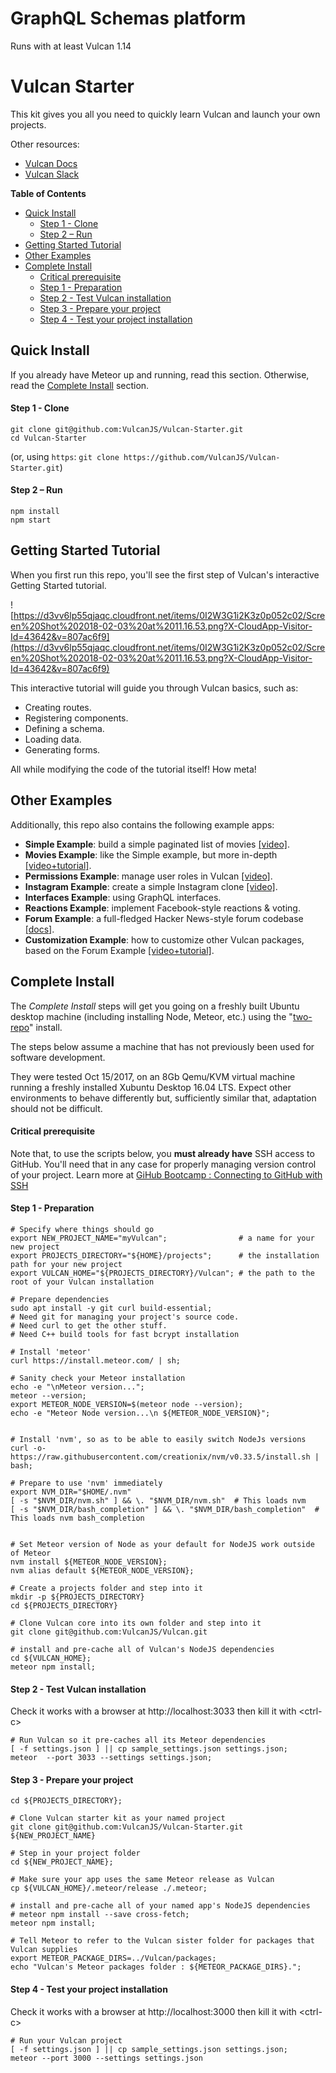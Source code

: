 # GraphQL Schemas platform

Runs with at least Vulcan 1.14









# Vulcan Starter

This kit gives you all you need to quickly learn Vulcan and launch your own projects.

Other resources: 

- [Vulcan Docs](http://docs.vulcanjs.org)
- [Vulcan Slack](http://slack.vulcanjs.org)

<!-- START doctoc generated TOC please keep comment here to allow auto update -->
<!-- DON'T EDIT THIS SECTION, INSTEAD RE-RUN doctoc TO UPDATE -->
**Table of Contents**

- [Quick Install](#quick-install)
    - [Step 1 - Clone](#step-1---clone)
    - [Step 2 – Run](#step-2--run)
- [Getting Started Tutorial](#getting-started-tutorial)
- [Other Examples](#other-examples)
- [Complete Install](#complete-install)
    - [Critical prerequisite](#critical-prerequisite)
    - [Step 1 - Preparation](#step-1---preparation)
    - [Step 2 - Test Vulcan installation](#step-2---test-vulcan-installation)
    - [Step 3 - Prepare your project](#step-3---prepare-your-project)
    - [Step 4 - Test your project installation](#step-4---test-your-project-installation)

<!-- END doctoc generated TOC please keep comment here to allow auto update -->

## Quick Install

If you already have Meteor up and running, read this section. Otherwise, read the [Complete Install](#complete-install) section.

#### Step 1 - Clone

```
git clone git@github.com:VulcanJS/Vulcan-Starter.git
cd Vulcan-Starter
```

(or, using `https`: `git clone https://github.com/VulcanJS/Vulcan-Starter.git`)

#### Step 2 – Run

```
npm install
npm start
```

## Getting Started Tutorial

When you first run this repo, you'll see the first step of Vulcan's interactive Getting Started tutorial. 

![https://d3vv6lp55qjaqc.cloudfront.net/items/0I2W3G1i2K3z0p052c02/Screen%20Shot%202018-02-03%20at%2011.16.53.png?X-CloudApp-Visitor-Id=43642&v=807ac6f9](https://d3vv6lp55qjaqc.cloudfront.net/items/0I2W3G1i2K3z0p052c02/Screen%20Shot%202018-02-03%20at%2011.16.53.png?X-CloudApp-Visitor-Id=43642&v=807ac6f9)

This interactive tutorial will guide you through Vulcan basics, such as:

- Creating routes.
- Registering components.
- Defining a schema.
- Loading data.
- Generating forms.

All while modifying the code of the tutorial itself! How meta!

## Other Examples

Additionally, this repo also contains the following example apps: 

- **Simple Example**: build a simple paginated list of movies [[video]](http://docs.vulcanjs.org/example-simple.html).
- **Movies Example**: like the Simple example, but more in-depth [[video+tutorial]](http://docs.vulcanjs.org/example-movies.html). 
- **Permissions Example**: manage user roles in Vulcan [[video]](http://docs.vulcanjs.org/example-permissions.html).
- **Instagram Example**: create a simple Instagram clone [[video]](http://docs.vulcanjs.org/example-instagram.html).
- **Interfaces Example**: using GraphQL interfaces.
- **Reactions Example**: implement Facebook-style reactions & voting.
- **Forum Example**: a full-fledged Hacker News-style forum codebase [[docs]](http://docs.vulcanjs.org/example-forum.html). 
- **Customization Example**: how to customize other Vulcan packages, based on the Forum Example [[video+tutorial]](http://docs.vulcanjs.org/example-customization.html). 

## Complete Install

The *Complete Install* steps will get you going on a freshly built Ubuntu desktop machine (including installing Node, Meteor, etc.) using the "[two-repo](http://docs.vulcanjs.org/#Two-Repo-Install)" install.

The steps below assume a machine that has not previously been used for software development.

They were tested Oct 15/2017, on an 8Gb Qemu/KVM virtual machine running a freshly installed Xubuntu Desktop 16.04 LTS.
Expect other environments to behave differently but, sufficiently similar that, adaptation should not be difficult.

#### Critical prerequisite

Note that, to use the scripts below, you **must already have** SSH access to GitHub.  You'll need that in any case for properly managing version control of your project.  Learn more at [GiHub Bootcamp : Connecting to GitHub with SSH](https://help.github.com/articles/connecting-to-github-with-ssh/)

#### Step 1 - Preparation

    # Specify where things should go
    export NEW_PROJECT_NAME="myVulcan";                # a name for your new project
    export PROJECTS_DIRECTORY="${HOME}/projects";      # the installation path for your new project
    export VULCAN_HOME="${PROJECTS_DIRECTORY}/Vulcan"; # the path to the root of your Vulcan installation

    # Prepare dependencies
    sudo apt install -y git curl build-essential;
    # Need git for managing your project's source code.
    # Need curl to get the other stuff.
    # Need C++ build tools for fast bcrypt installation

    # Install 'meteor'
    curl https://install.meteor.com/ | sh;

    # Sanity check your Meteor installation
    echo -e "\nMeteor version...";
    meteor --version;
    export METEOR_NODE_VERSION=$(meteor node --version);
    echo -e "Meteor Node version...\n ${METEOR_NODE_VERSION}";


    # Install 'nvm', so as to be able to easily switch NodeJs versions
    curl -o- https://raw.githubusercontent.com/creationix/nvm/v0.33.5/install.sh | bash;

    # Prepare to use 'nvm' immediately
    export NVM_DIR="$HOME/.nvm"
    [ -s "$NVM_DIR/nvm.sh" ] && \. "$NVM_DIR/nvm.sh"  # This loads nvm
    [ -s "$NVM_DIR/bash_completion" ] && \. "$NVM_DIR/bash_completion"  # This loads nvm bash_completion


    # Set Meteor version of Node as your default for NodeJS work outside of Meteor
    nvm install ${METEOR_NODE_VERSION};
    nvm alias default ${METEOR_NODE_VERSION};

    # Create a projects folder and step into it
    mkdir -p ${PROJECTS_DIRECTORY}
    cd ${PROJECTS_DIRECTORY}

    # Clone Vulcan core into its own folder and step into it
    git clone git@github.com:VulcanJS/Vulcan.git

    # install and pre-cache all of Vulcan's NodeJS dependencies
    cd ${VULCAN_HOME};
    meteor npm install;

#### Step 2 - Test Vulcan installation

 Check it works with a browser at http://localhost:3033
 then kill it with &lt;ctrl-c>

    # Run Vulcan so it pre-caches all its Meteor dependencies
    [ -f settings.json ] || cp sample_settings.json settings.json;
    meteor  --port 3033 --settings settings.json;


#### Step 3 - Prepare your project

    cd ${PROJECTS_DIRECTORY};
    
    # Clone Vulcan starter kit as your named project
    git clone git@github.com:VulcanJS/Vulcan-Starter.git ${NEW_PROJECT_NAME}

    # Step in your project folder
    cd ${NEW_PROJECT_NAME};

    # Make sure your app uses the same Meteor release as Vulcan
    cp ${VULCAN_HOME}/.meteor/release ./.meteor;

    # install and pre-cache all of your named app's NodeJS dependencies
    # meteor npm install --save cross-fetch;
    meteor npm install;

    # Tell Meteor to refer to the Vulcan sister folder for packages that Vulcan supplies
    export METEOR_PACKAGE_DIRS=../Vulcan/packages;
    echo "Vulcan's Meteor packages folder : ${METEOR_PACKAGE_DIRS}.";

#### Step 4 - Test your project installation

 Check it works with a browser at http://localhost:3000
 then kill it with &lt;ctrl-c>

    # Run your Vulcan project
    [ -f settings.json ] || cp sample_settings.json settings.json;
    meteor --port 3000 --settings settings.json


